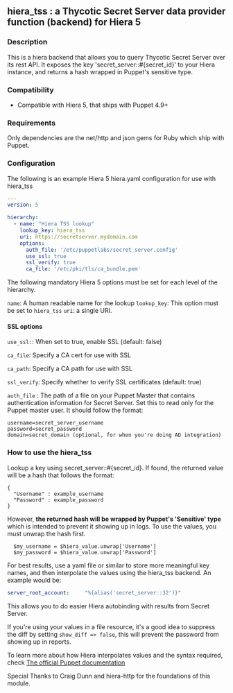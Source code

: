 

## hiera_tss : a Thycotic Secret Server data provider function (backend) for Hiera 5

### Description

This is a hiera backend that allows you to query Thycotic Secret Server over its rest API. It exposes the key 'secret_server::#{secret_id}' to your Hiera instance, and returns a hash wrapped in Puppet's sensitive type. 

### Compatibility

* Compatible with Hiera 5, that ships with Puppet 4.9+

### Requirements

Only dependencies are the net/http and json gems for Ruby which ship with Puppet.

### Configuration

The following is an example Hiera 5 hiera.yaml configuration for use with hiera_tss

```yaml
---
version: 5

hierarchy:
  - name: "Hiera TSS lookup"
    lookup_key: hiera_tss
    uri: https://secretserver.mydomain.com
    options:
      auth_file: '/etc/puppetlabs/secret_server.config'
      use_ssl: true
      ssl_verify: true
      ca_file: '/etc/pki/tls/ca_bundle.pem'
```

The following mandatory Hiera 5 options must be set for each level of the hierarchy.

`name`: A human readable name for the lookup
`lookup_key`: This option must be set to `hiera_tss`
`uri`: a single URI.

#### SSL options

`use_ssl:`: When set to true, enable SSL (default: false)

`ca_file`: Specify a CA cert for use with SSL

`ca_path`: Specify a CA path for use with SSL

`ssl_verify`: Specify whether to verify SSL certificates (default: true)

`auth_file` : The path of a file on your Puppet Master that contains authentication information for Secret Server. Set this to read only for the Puppet master user. It should follow the format:

  ```
  username=secret_server_username
  password=secret_password
  domain=secret_domain (optional, for when you're doing AD integration)
  ```

### How to use the hiera_tss

Lookup a key using secret_server::#{secret_id}. If found, the returned value will be a hash that follows the format:
```
{
  "Username" : example_username
  "Password" : example_password
}
```
However, **the returned hash will be wrapped by Puppet's 'Sensitive' type** which is intended to prevent it showing up in logs. To use the values, you must unwrap the hash first. 

``` Puppet
  $my_username = $hiera_value.unwrap['Username']
  $my_password = $hiera_value.unwrap['Password']
```

For best results, use a yaml file or similar to store more meaningful key names, and then interpolate the values using the hiera_tss backend. An example would be:

```mydata.yaml
server_root_account:     "%{alias('secret_server::32')}"
```
This allows you to do easier Hiera autobinding with results from Secret Server. 

If you're using your values in a file resource, it's a good idea to suppress the diff by setting `show_diff => false`, this will prevent the password from showing up in reports. 

To learn more about how Hiera interpolates values and the syntax required, check [The official Puppet documentation](https://puppet.com/docs/puppet/4.10/hiera_subkey.html)

Special Thanks to Craig Dunn and hiera-http for the foundations of this module.
